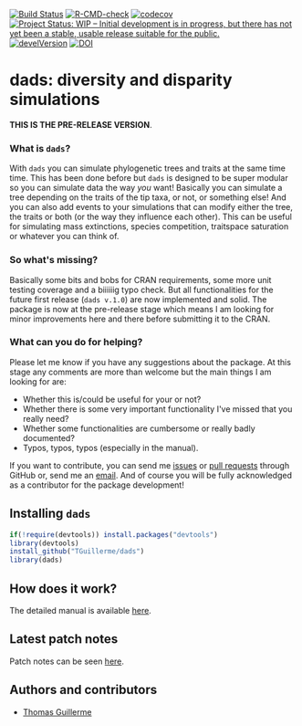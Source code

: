 [![Build Status](https://travis-ci.org/TGuillerme/dads.svg?branch=master)](https://travis-ci.org/TGuillerme/dads)
[![R-CMD-check](https://github.com/TGuillerme/dads/workflows/R-CMD-check/badge.svg)](https://github.com/TGuillerme/dads/actions)
[![codecov](https://codecov.io/gh/TGuillerme/dads/branch/master/graph/badge.svg)](https://codecov.io/gh/TGuillerme/dads)
[![Project Status: WIP – Initial development is in progress, but there has not yet been a stable, usable release suitable for the public.](https://www.repostatus.org/badges/latest/wip.svg)](https://www.repostatus.org/#wip)
[![develVersion](https://img.shields.io/badge/devel%20version-0.1.11-green.svg?style=flat)](https://github.com/TGuillerme/dads/tree/master)
[![DOI](https://zenodo.org/badge/299272555.svg)](https://zenodo.org/badge/latestdoi/299272555)


# dads: diversity and disparity simulations

**THIS IS THE PRE-RELEASE VERSION**.

### What is `dads`?

With `dads` you can simulate phylogenetic trees and traits at the same time time.
This has been done before but `dads` is designed to be super modular so you can simulate data the way _you_ want!
Basically you can simulate a tree depending on the traits of the tip taxa, or not, or something else!
And you can also add events to your simulations that can modify either the tree, the traits or both (or the way they influence each other).
This can be useful for simulating mass extinctions, species competition, traitspace saturation or whatever you can think of.

### So what's missing?

Basically some bits and bobs for CRAN requirements, some more unit testing coverage and a biiiiiig typo check.
But all functionalities for the future first release (`dads v.1.0`) are now implemented and solid.
The package is now at the pre-release stage which means I am looking for minor improvements here and there before submitting it to the CRAN.

### What can you do for helping?

Please let me know if you have any suggestions about the package.
At this stage any comments are more than welcome but the main things I am looking for are:
 
 * Whether this is/could be useful for your or not?
 * Whether there is some very important functionality I've missed that you really need?
 * Whether some functionalities are cumbersome or really badly documented?
 * Typos, typos, typos (especially in the manual).

If you want to contribute, you can send me [issues](https://github.com/TGuillerme/dads/issues) or [pull requests](https://github.com/TGuillerme/dads/pulls) through GitHub or, send me an [email](mailto:guillert@tcd.ie).
And of course you will be fully acknowledged as a contributor for the package development!

## Installing `dads`

```r
if(!require(devtools)) install.packages("devtools")
library(devtools)
install_github("TGuillerme/dads")
library(dads)
```

## How does it work?

The detailed manual is available [here](http://tguillerme.github.io/dads.html).

## Latest patch notes

Patch notes can be seen [here](https://github.com/TGuillerme/dads/blob/master/NEWS.md).

Authors and contributors
-------

* [Thomas Guillerme](http://tguillerme.github.io)
